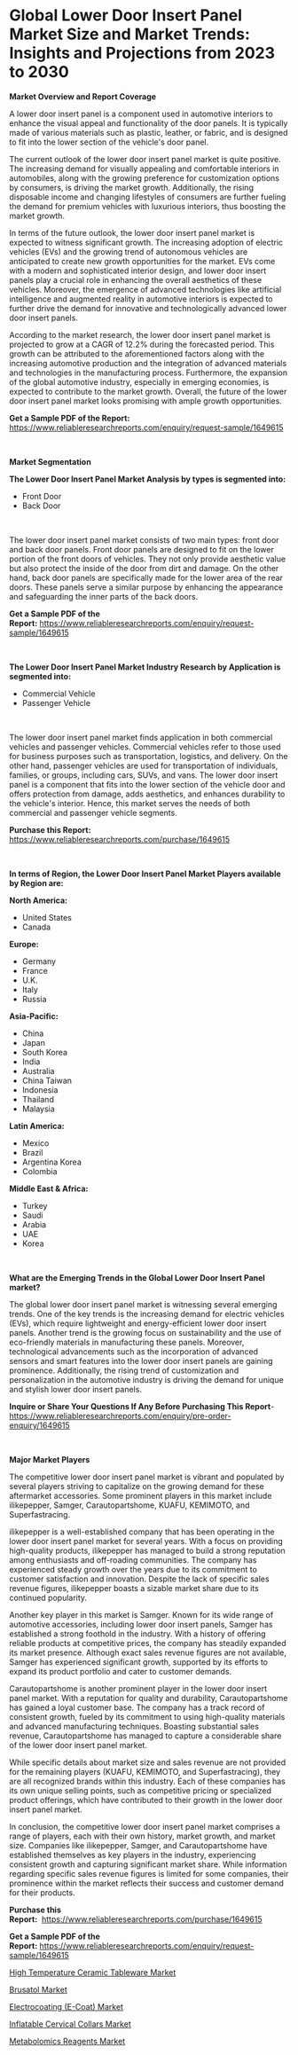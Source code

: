 <p><h1>Global Lower Door Insert Panel Market Size and Market Trends: Insights and Projections from 2023 to 2030</h1></p><p><strong>Market Overview and Report Coverage</strong></p>
<p><p>A lower door insert panel is a component used in automotive interiors to enhance the visual appeal and functionality of the door panels. It is typically made of various materials such as plastic, leather, or fabric, and is designed to fit into the lower section of the vehicle's door panel.</p><p>The current outlook of the lower door insert panel market is quite positive. The increasing demand for visually appealing and comfortable interiors in automobiles, along with the growing preference for customization options by consumers, is driving the market growth. Additionally, the rising disposable income and changing lifestyles of consumers are further fueling the demand for premium vehicles with luxurious interiors, thus boosting the market growth.</p><p>In terms of the future outlook, the lower door insert panel market is expected to witness significant growth. The increasing adoption of electric vehicles (EVs) and the growing trend of autonomous vehicles are anticipated to create new growth opportunities for the market. EVs come with a modern and sophisticated interior design, and lower door insert panels play a crucial role in enhancing the overall aesthetics of these vehicles. Moreover, the emergence of advanced technologies like artificial intelligence and augmented reality in automotive interiors is expected to further drive the demand for innovative and technologically advanced lower door insert panels.</p><p>According to the market research, the lower door insert panel market is projected to grow at a CAGR of 12.2% during the forecasted period. This growth can be attributed to the aforementioned factors along with the increasing automotive production and the integration of advanced materials and technologies in the manufacturing process. Furthermore, the expansion of the global automotive industry, especially in emerging economies, is expected to contribute to the market growth. Overall, the future of the lower door insert panel market looks promising with ample growth opportunities.</p></p>
<p><strong>Get a Sample PDF of the Report:</strong> <a href="https://www.reliableresearchreports.com/enquiry/request-sample/1649615">https://www.reliableresearchreports.com/enquiry/request-sample/1649615</a></p>
<p>&nbsp;</p>
<p><strong>Market Segmentation</strong></p>
<p><strong>The Lower Door Insert Panel Market Analysis by types is segmented into:</strong></p>
<p><ul><li>Front Door</li><li>Back Door</li></ul></p>
<p>&nbsp;</p>
<p><p>The lower door insert panel market consists of two main types: front door and back door panels. Front door panels are designed to fit on the lower portion of the front doors of vehicles. They not only provide aesthetic value but also protect the inside of the door from dirt and damage. On the other hand, back door panels are specifically made for the lower area of the rear doors. These panels serve a similar purpose by enhancing the appearance and safeguarding the inner parts of the back doors.</p></p>
<p><strong>Get a Sample PDF of the Report:</strong>&nbsp;<a href="https://www.reliableresearchreports.com/enquiry/request-sample/1649615">https://www.reliableresearchreports.com/enquiry/request-sample/1649615</a></p>
<p>&nbsp;</p>
<p><strong>The Lower Door Insert Panel Market Industry Research by Application is segmented into:</strong></p>
<p><ul><li>Commercial Vehicle</li><li>Passenger Vehicle</li></ul></p>
<p>&nbsp;</p>
<p><p>The lower door insert panel market finds application in both commercial vehicles and passenger vehicles. Commercial vehicles refer to those used for business purposes such as transportation, logistics, and delivery. On the other hand, passenger vehicles are used for transportation of individuals, families, or groups, including cars, SUVs, and vans. The lower door insert panel is a component that fits into the lower section of the vehicle door and offers protection from damage, adds aesthetics, and enhances durability to the vehicle's interior. Hence, this market serves the needs of both commercial and passenger vehicle segments.</p></p>
<p><strong>Purchase this Report:</strong>&nbsp; <a href="https://www.reliableresearchreports.com/purchase/1649615">https://www.reliableresearchreports.com/purchase/1649615</a></p>
<p>&nbsp;</p>
<p><strong>In terms of Region, the Lower Door Insert Panel Market Players available by Region are:</strong></p>
<p>
    <p> <strong> North America: </strong>
        <ul>
            <li>United States</li>
            <li>Canada</li>
        </ul>
        </p> 
    <p> <strong> Europe: </strong>
        <ul>
            <li>Germany</li>
            <li>France</li>
            <li>U.K.</li>
            <li>Italy</li>
            <li>Russia</li>
        </ul>
        </p> 
    <p> <strong> Asia-Pacific: </strong>
        <ul>
            <li>China</li>
            <li>Japan</li>
            <li>South Korea</li>
            <li>India</li>
            <li>Australia</li>
            <li>China Taiwan</li>
            <li>Indonesia</li>
            <li>Thailand</li>
            <li>Malaysia</li>
        </ul>
        </p> 
    <p> <strong> Latin America: </strong>
        <ul>
            <li>Mexico</li>
            <li>Brazil</li>
            <li>Argentina Korea</li>
            <li>Colombia</li>
        </ul>
        </p> 
    <p> <strong> Middle East & Africa: </strong>
        <ul>
            <li>Turkey</li>
            <li>Saudi</li>
            <li>Arabia</li>
            <li>UAE</li>
            <li>Korea</li>
        </ul>
    </p>
    </p>
<p>&nbsp;</p>
<p><strong>What are the Emerging Trends in the Global Lower Door Insert Panel market?</strong></p>
<p><p>The global lower door insert panel market is witnessing several emerging trends. One of the key trends is the increasing demand for electric vehicles (EVs), which require lightweight and energy-efficient lower door insert panels. Another trend is the growing focus on sustainability and the use of eco-friendly materials in manufacturing these panels. Moreover, technological advancements such as the incorporation of advanced sensors and smart features into the lower door insert panels are gaining prominence. Additionally, the rising trend of customization and personalization in the automotive industry is driving the demand for unique and stylish lower door insert panels.</p></p>
<p><strong>Inquire or Share Your Questions If Any Before Purchasing This Report</strong>- <a href="https://www.reliableresearchreports.com/enquiry/pre-order-enquiry/1649615">https://www.reliableresearchreports.com/enquiry/pre-order-enquiry/1649615</a></p>
<p>&nbsp;</p>
<p><strong>Major Market Players</strong></p>
<p><p>The competitive lower door insert panel market is vibrant and populated by several players striving to capitalize on the growing demand for these aftermarket accessories. Some prominent players in this market include ilikepepper, Samger, Carautopartshome, KUAFU, KEMIMOTO, and Superfastracing.</p><p>ilikepepper is a well-established company that has been operating in the lower door insert panel market for several years. With a focus on providing high-quality products, ilikepepper has managed to build a strong reputation among enthusiasts and off-roading communities. The company has experienced steady growth over the years due to its commitment to customer satisfaction and innovation. Despite the lack of specific sales revenue figures, ilikepepper boasts a sizable market share due to its continued popularity.</p><p>Another key player in this market is Samger. Known for its wide range of automotive accessories, including lower door insert panels, Samger has established a strong foothold in the industry. With a history of offering reliable products at competitive prices, the company has steadily expanded its market presence. Although exact sales revenue figures are not available, Samger has experienced significant growth, supported by its efforts to expand its product portfolio and cater to customer demands.</p><p>Carautopartshome is another prominent player in the lower door insert panel market. With a reputation for quality and durability, Carautopartshome has gained a loyal customer base. The company has a track record of consistent growth, fueled by its commitment to using high-quality materials and advanced manufacturing techniques. Boasting substantial sales revenue, Carautopartshome has managed to capture a considerable share of the lower door insert panel market.</p><p>While specific details about market size and sales revenue are not provided for the remaining players (KUAFU, KEMIMOTO, and Superfastracing), they are all recognized brands within this industry. Each of these companies has its own unique selling points, such as competitive pricing or specialized product offerings, which have contributed to their growth in the lower door insert panel market.</p><p>In conclusion, the competitive lower door insert panel market comprises a range of players, each with their own history, market growth, and market size. Companies like ilikepepper, Samger, and Carautopartshome have established themselves as key players in the industry, experiencing consistent growth and capturing significant market share. While information regarding specific sales revenue figures is limited for some companies, their prominence within the market reflects their success and customer demand for their products.</p></p>
<p><strong>Purchase this Report:</strong>&nbsp;&nbsp;<a href="https://www.reliableresearchreports.com/purchase/1649615">https://www.reliableresearchreports.com/purchase/1649615</a></p>
<p></p>
<p><strong>Get a Sample PDF of the Report:</strong>&nbsp;<a href="https://www.reliableresearchreports.com/enquiry/request-sample/1649615">https://www.reliableresearchreports.com/enquiry/request-sample/1649615</a></p>
<p><p><a href="https://github.com/PeterParrish5/Market-Research-Report-List-1/blob/main/high-temperature-ceramic-tableware-market.md">High Temperature Ceramic Tableware Market</a></p><p><a href="https://www.linkedin.com/pulse/decoding-brusatol-market-deep-dive-latest-trends-segmentation/">Brusatol Market</a></p><p><a href="https://medium.com/@fire.belt.bug/electrocoating-e-coat-market-competitive-analysis-market-trends-and-forecast-to-2030-986bf95e2acd">Electrocoating (E-Coat) Market</a></p><p><a href="https://github.com/WillieWoodard/Market-Research-Report-List-1/blob/main/inflatable-cervical-collars-market.md">Inflatable Cervical Collars Market</a></p><p><a href="https://www.linkedin.com/pulse/metabolomics-reagents-market-size-2023-2030-global-industrial/">Metabolomics Reagents Market</a></p></p>